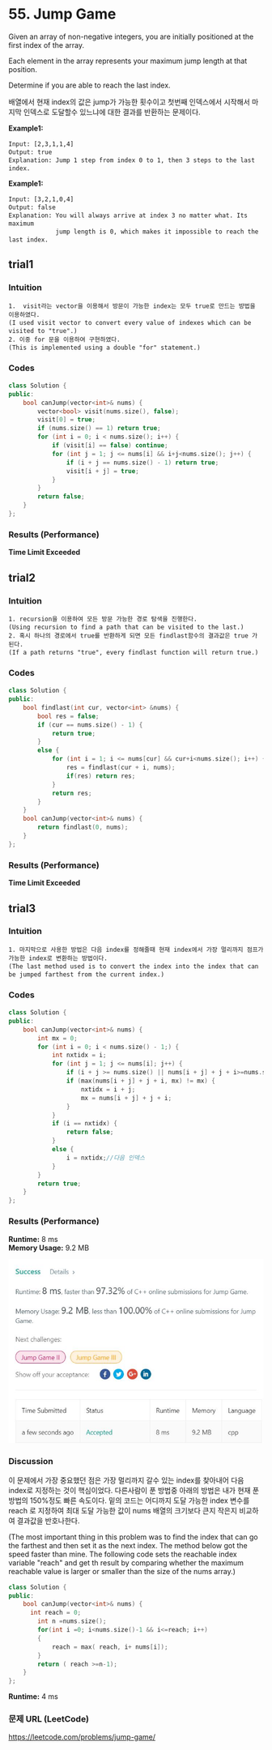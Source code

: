 # 55. Jump Game
Given an array of non-negative integers, you are initially positioned at the first index of the array.  

Each element in the array represents your maximum jump length at that position.  

Determine if you are able to reach the last index.  

배열에서 현재 index의 값은 jump가 가능한 횟수이고 첫번째 인덱스에서 시작해서 마지막 인덱스로 도달할수 있느냐에 대한 결과를 반환하는 문제이다.     

**Example1:**   
```
Input: [2,3,1,1,4]
Output: true
Explanation: Jump 1 step from index 0 to 1, then 3 steps to the last index.  
```

**Example1:**   
```
Input: [3,2,1,0,4]
Output: false
Explanation: You will always arrive at index 3 no matter what. Its maximum
             jump length is 0, which makes it impossible to reach the last index.
```

## trial1
### Intuition
```
1.  visit라는 vector을 이용해서 방문이 가능한 index는 모두 true로 만드는 방법을 이용하였다.  
(I used visit vector to convert every value of indexes which can be visited to "true".)  
2. 이중 for 문을 이용하여 구현하였다.  
(This is implemented using a double "for" statement.)  
```
### Codes  
```cpp
class Solution {
public:
	bool canJump(vector<int>& nums) {
		vector<bool> visit(nums.size(), false);
		visit[0] = true;
		if (nums.size() == 1) return true;
		for (int i = 0; i < nums.size(); i++) {
			if (visit[i] == false) continue;
			for (int j = 1; j <= nums[i] && i+j<nums.size(); j++) {
				if (i + j == nums.size() - 1) return true;
				visit[i + j] = true;
			}
		}
		return false;
	}
};
```

### Results (Performance)  
**Time Limit Exceeded**    

## trial2
### Intuition
```
1. recursion을 이용하여 모든 방문 가능한 경로 탐색을 진행한다.  
(Using recursion to find a path that can be visited to the last.)  
2. 혹시 하나의 경로에서 true를 반환하게 되면 모든 findlast함수의 결과값은 true 가 된다.  
(If a path returns "true", every findlast function will return true.)  
```
### Codes  
```cpp
class Solution {
public:
	bool findlast(int cur, vector<int> &nums) {
		bool res = false;
		if (cur == nums.size() - 1) {
			return true;
		}
		else {
			for (int i = 1; i <= nums[cur] && cur+i<nums.size(); i++) {
				res = findlast(cur + i, nums);
				if(res) return res;
			}
			return res;
		}
	}
	bool canJump(vector<int>& nums) {
		return findlast(0, nums);
	}
};
```

### Results (Performance)  
**Time Limit Exceeded**   

## trial3
### Intuition
```
1. 마지막으로 사용한 방법은 다음 index를 정해줄때 현재 index에서 가장 멀리까지 점프가 가능한 index로 변환하는 방법이다.  
(The last method used is to convert the index into the index that can be jumped farthest from the current index.)  
```
### Codes  
```cpp
class Solution {
public:
	bool canJump(vector<int>& nums) {
		int mx = 0;
		for (int i = 0; i < nums.size() - 1;) {
			int nxtidx = i;
			for (int j = 1; j <= nums[i]; j++) {
				if (i + j >= nums.size() || nums[i + j] + j + i>=nums.size()-1) return true;
				if (max(nums[i + j] + j + i, mx) != mx) {
					nxtidx = i + j;
					mx = nums[i + j] + j + i;
				}
			}
			if (i == nxtidx) {
				return false;
			}
			else {
				i = nxtidx;//다음 인덱스
			}
		}
		return true;
	}
};
```

### Results (Performance)  
**Runtime:** 8 ms   
**Memory Usage:** 9.2 MB  
<p align="center"> 
<img src="./perf.JPG">
</p>

### Discussion
이 문제에서 가장 중요했던 점은 가장 멀리까지 갈수 있는 index를 찾아내어 다음 index로 지정하는 것이 핵심이었다. 다른사람이 푼 방법중 아래의 방법은 내가 현재 푼 방법의 150%정도 빠른 속도이다. 밑의 코드는 어디까지 도달 가능한 index 변수를 reach 로 지정하여 최대 도달 가능한 값이 nums 배열의 크기보다 큰지 작은지 비교하여 결과값을 반호나한다.     

(The most important thing in this problem was to find the index that can go the farthest and then set it as the next index. The method below got the speed faster than mine. The following code sets the reachable index variable "reach" and get th result by comparing whether the maximum reachable value is larger or smaller than the size of the nums array.)  

```cpp
class Solution {
public:
    bool canJump(vector<int>& nums) {
      int reach = 0;
        int n =nums.size();
        for(int i =0; i<nums.size()-1 && i<=reach; i++)
        {
            reach = max( reach, i+ nums[i]);
        }
        return ( reach >=n-1);
    }
};
```
**Runtime:** 4 ms    

### 문제 URL (LeetCode)  
https://leetcode.com/problems/jump-game/
